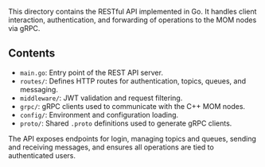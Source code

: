 

This directory contains the RESTful API implemented in Go. It handles client interaction, authentication, and forwarding of operations to the MOM nodes via gRPC.

## Contents
- `main.go`: Entry point of the REST API server.
- `routes/`: Defines HTTP routes for authentication, topics, queues, and messaging.
- `middleware/`: JWT validation and request filtering.
- `grpc/`: gRPC clients used to communicate with the C++ MOM nodes.
- `config/`: Environment and configuration loading.
- `proto/`: Shared `.proto` definitions used to generate gRPC clients.

The API exposes endpoints for login, managing topics and queues, sending and receiving messages, and ensures all operations are tied to authenticated users.
